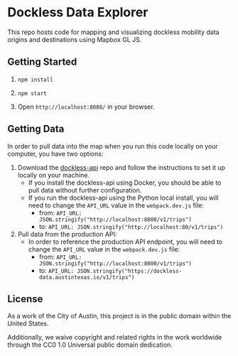 # Dockless Data Explorer

This repo hosts code for mapping and visualizing dockless mobility data origins and destinations using Mapbox GL JS.

## Getting Started

1.  `npm install`

1.  `npm start`

1.  Open `http://localhost:8080/` in your browser.

## Getting Data

In order to pull data into the map when you run this code locally on your computer, you have two options:

1.  Download the [dockless-api](https://github.com/cityofaustin/dockless-api) repo and follow the instructions to set it up locally on your machine.
    - If you install the dockless-api using Docker, you should be able to pull data without further configuration.
    - If you run the dockless-api using the Python local install, you will need to change the `API_URL` value in the `webpack.dev.js` file:
      - from: `API_URL: JSON.stringify("http://localhost:8000/v1/trips")`
      - to: `API_URL: JSON.stringify("http://localhost:80/v1/trips")`
2.  Pull data from the production API:
    - In order to reference the production API endpoint, you will need to change the `API_URL` value in the `webpack.dev.js` file:
      - from: `API_URL: JSON.stringify("http://localhost:8000/v1/trips")`
      - to: `API_URL: JSON.stringify("https://dockless-data.austintexas.io/v1/trips")`
      
## License
As a work of the City of Austin, this project is in the public domain within the United States.

Additionally, we waive copyright and related rights in the work worldwide through the CC0 1.0 Universal public domain dedication.
